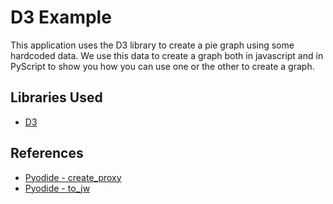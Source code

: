 # D3 Example

This application uses the D3 library to create a pie graph using some hardcoded data. We use this data to create a graph both in javascript and in PyScript to show you how you can use one or the other to create a graph.


## Libraries Used

- [D3](https://d3js.org/)

## References

- [Pyodide - create_proxy](https://pyodide.org/en/stable/usage/api/python-api/ffi.html#pyodide.ffi.create_proxy)
- [Pyodide - to_jw](https://pyodide.org/en/stable/usage/api/python-api/ffi.html#pyodide.ffi.to_js)
